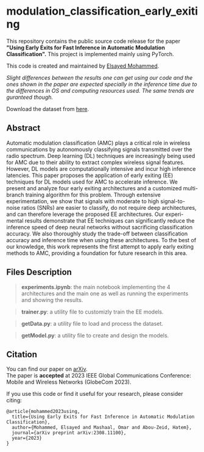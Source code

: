 # modulation_classification_early_exiting
This repository contains the public source code release for the paper <b>"Using Early Exits for Fast Inference in Automatic Modulation Classification".</b> This project is implemented mainly using PyTorch.

This code is created and maintained by [Elsayed Mohammed](https://github.com/ElSayedMMostafa).


*Slight differences between the results one can get using our code and the ones shown in the paper are expected specially in the inference time due to the differences in OS and computing resources used. The same trends are guranteed though.*

Download the dataset from [here](https://drive.google.com/file/d/1kjXRND25yzfW4NRbGpnKgxDt2aAF_gcI/view?usp=sharing).
 

## Abstract
Automatic modulation classification (AMC) plays a critical role in wireless communications by autonomously classifying signals transmitted over the radio spectrum. Deep learning (DL) techniques are increasingly being used for AMC due to their ability to extract complex wireless signal features. However, DL models are computationally intensive and incur high inference latencies. This paper proposes the application of early exiting (EE) techniques for DL models used for AMC to accelerate inference. We present and analyze four early exiting architectures and a customized multi-branch training algorithm for this problem. Through extensive experimentation, we show that signals with moderate to high signal-to-noise ratios (SNRs) are easier to classify, do not require deep architectures, and can therefore leverage the proposed EE architectures. Our experi- mental results demonstrate that EE techniques can significantly reduce the inference speed of deep neural networks without sacrificing classification accuracy. We also thoroughly study the trade-off between classification accuracy and inference time when using these architectures. To the best of our knowledge, this work represents the first attempt to apply early exiting methods to AMC, providing a foundation for future research in this area.


## Files Description
>  **experiments.ipynb**: the main notebook implementing the 4 architectures and the main one as well as running the experiments and showing the results.

> **trainer.py**: a utility file to customizly train the EE models.

> **getData.py**: a utility file to load and process the dataset.

> **getModel.py**: a utility file to create and design the models.


## Citation
You can find our paper on [arXiv](https://arxiv.org/abs/2308.11100). \
The paper is **accepted** at 2023 IEEE Global Communications Conference: Mobile and Wireless Networks (GlobeCom 2023).

If you use this code or find it useful for your research, please consider citing:
```
@article{mohammed2023using,
  title={Using Early Exits for Fast Inference in Automatic Modulation Classification},
  author={Mohammed, Elsayed and Mashaal, Omar and Abou-Zeid, Hatem},
  journal={arXiv preprint arXiv:2308.11100},
  year={2023}
}
```
